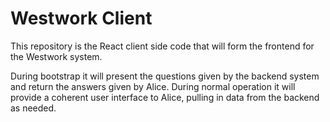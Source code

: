 Westwork Client
====
This repository is the React client side code that will form the frontend for the Westwork system.

During bootstrap it will present the questions given by the backend system and return the answers given by Alice.
During normal operation it will provide a coherent user interface to Alice, pulling in data from the backend as needed.
